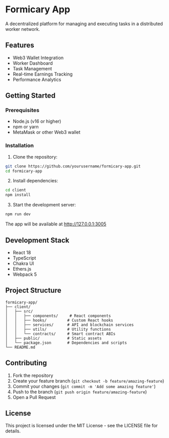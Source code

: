 # Formicary App

A decentralized platform for managing and executing tasks in a distributed worker network.

## Features

- Web3 Wallet Integration
- Worker Dashboard
- Task Management
- Real-time Earnings Tracking
- Performance Analytics

## Getting Started

### Prerequisites

- Node.js (v16 or higher)
- npm or yarn
- MetaMask or other Web3 wallet

### Installation

1. Clone the repository:
```bash
git clone https://github.com/yourusername/formicary-app.git
cd formicary-app
```

2. Install dependencies:
```bash
cd client
npm install
```

3. Start the development server:
```bash
npm run dev
```

The app will be available at http://127.0.0.1:3005

## Development Stack

- React 18
- TypeScript
- Chakra UI
- Ethers.js
- Webpack 5

## Project Structure

```
formicary-app/
├── client/
│   ├── src/
│   │   ├── components/     # React components
│   │   ├── hooks/         # Custom React hooks
│   │   ├── services/      # API and blockchain services
│   │   ├── utils/         # Utility functions
│   │   └── contracts/     # Smart contract ABIs
│   ├── public/            # Static assets
│   └── package.json       # Dependencies and scripts
└── README.md
```

## Contributing

1. Fork the repository
2. Create your feature branch (`git checkout -b feature/amazing-feature`)
3. Commit your changes (`git commit -m 'Add some amazing feature'`)
4. Push to the branch (`git push origin feature/amazing-feature`)
5. Open a Pull Request

## License

This project is licensed under the MIT License - see the LICENSE file for details.
